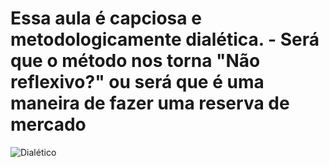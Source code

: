 # Essa aula é capciosa e metodologicamente dialética. - Será que o método nos torna "Não reflexivo?" ou será que é uma maneira de fazer uma reserva de mercado 

![Dialético](https://webradiogratis.com.br/wp-content/uploads/2018/05/pensando.png)
